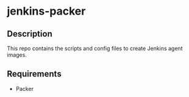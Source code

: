 # jenkins-packer

## Description

This repo contains the scripts and config files to create Jenkins agent images.

## Requirements

* Packer

